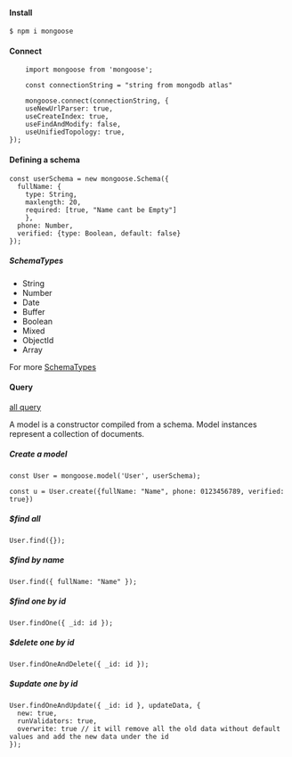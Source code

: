 #### Install

    $ npm i mongoose

#### Connect

```
    import mongoose from 'mongoose';

    const connectionString = "string from mongodb atlas"

    mongoose.connect(connectionString, {
    useNewUrlParser: true,
    useCreateIndex: true,
    useFindAndModify: false,
    useUnifiedTopology: true,
});
```

#### Defining a schema

    const userSchema = new mongoose.Schema({
      fullName: {
        type: String,
        maxlength: 20,
        required: [true, "Name cant be Empty"]
        },
      phone: Number,
      verified: {type: Boolean, default: false}
    });

##### SchemaTypes

-   String
-   Number
-   Date
-   Buffer
-   Boolean
-   Mixed
-   ObjectId
-   Array

For more
[SchemaTypes](http://mongoosejs.com/docs/schematypes.html)

#### Query

[all query](https://mongoosejs.com/docs/api/query.html)

A model is a constructor compiled from a schema. Model instances represent a collection of documents.

##### Create a model

    const User = mongoose.model('User', userSchema);

    const u = User.create({fullName: "Name", phone: 0123456789, verified: true})

##### $find all

    User.find({});

##### $find by name

    User.find({ fullName: "Name" });

##### $find one by id

    User.findOne({ _id: id });

##### $delete one by id

    User.findOneAndDelete({ _id: id });

##### $update one by id

    User.findOneAndUpdate({ _id: id }, updateData, {
      new: true,
      runValidators: true,
      overwrite: true // it will remove all the old data without default values and add the new data under the id
    });
